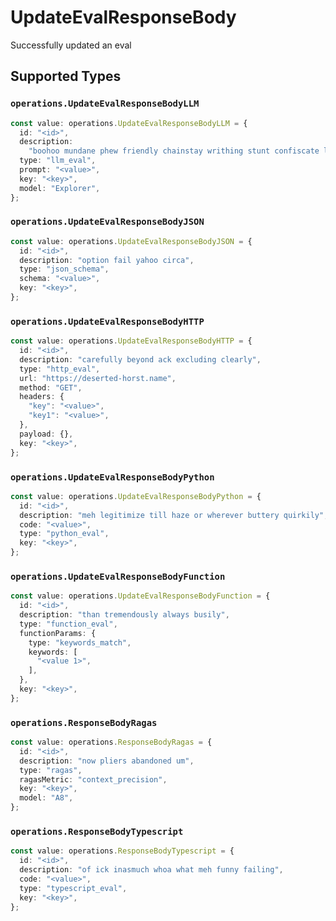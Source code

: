 # UpdateEvalResponseBody

Successfully updated an eval


## Supported Types

### `operations.UpdateEvalResponseBodyLLM`

```typescript
const value: operations.UpdateEvalResponseBodyLLM = {
  id: "<id>",
  description:
    "boohoo mundane phew friendly chainstay writhing stunt confiscate legend that",
  type: "llm_eval",
  prompt: "<value>",
  key: "<key>",
  model: "Explorer",
};
```

### `operations.UpdateEvalResponseBodyJSON`

```typescript
const value: operations.UpdateEvalResponseBodyJSON = {
  id: "<id>",
  description: "option fail yahoo circa",
  type: "json_schema",
  schema: "<value>",
  key: "<key>",
};
```

### `operations.UpdateEvalResponseBodyHTTP`

```typescript
const value: operations.UpdateEvalResponseBodyHTTP = {
  id: "<id>",
  description: "carefully beyond ack excluding clearly",
  type: "http_eval",
  url: "https://deserted-horst.name",
  method: "GET",
  headers: {
    "key": "<value>",
    "key1": "<value>",
  },
  payload: {},
  key: "<key>",
};
```

### `operations.UpdateEvalResponseBodyPython`

```typescript
const value: operations.UpdateEvalResponseBodyPython = {
  id: "<id>",
  description: "meh legitimize till haze or wherever buttery quirkily",
  code: "<value>",
  type: "python_eval",
  key: "<key>",
};
```

### `operations.UpdateEvalResponseBodyFunction`

```typescript
const value: operations.UpdateEvalResponseBodyFunction = {
  id: "<id>",
  description: "than tremendously always busily",
  type: "function_eval",
  functionParams: {
    type: "keywords_match",
    keywords: [
      "<value 1>",
    ],
  },
  key: "<key>",
};
```

### `operations.ResponseBodyRagas`

```typescript
const value: operations.ResponseBodyRagas = {
  id: "<id>",
  description: "now pliers abandoned um",
  type: "ragas",
  ragasMetric: "context_precision",
  key: "<key>",
  model: "A8",
};
```

### `operations.ResponseBodyTypescript`

```typescript
const value: operations.ResponseBodyTypescript = {
  id: "<id>",
  description: "of ick inasmuch whoa what meh funny failing",
  code: "<value>",
  type: "typescript_eval",
  key: "<key>",
};
```

